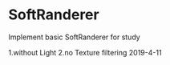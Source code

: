 # SoftRanderer
Implement basic SoftRanderer for study 

1.without Light 
2.no Texture filtering 
2019-4-11
